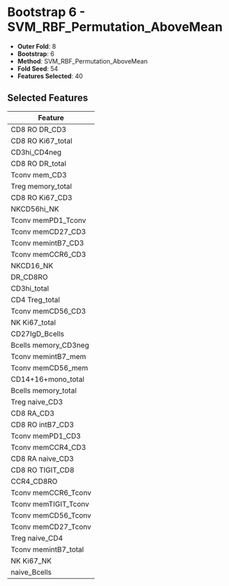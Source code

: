 # Bootstrap 6 - SVM_RBF_Permutation_AboveMean

- **Outer Fold**: 8
- **Bootstrap**: 6
- **Method**: SVM_RBF_Permutation_AboveMean
- **Fold Seed**: 54
- **Features Selected**: 40

## Selected Features

| Feature |
|---------|
| CD8 RO DR_CD3 |
| CD8 RO Ki67_total |
| CD3hi_CD4neg |
| CD8 RO DR_total |
| Tconv mem_CD3 |
| Treg memory_total |
| CD8  RO Ki67_CD3 |
| NKCD56hi_NK |
| Tconv memPD1_Tconv |
| Tconv memCD27_CD3 |
| Tconv memintB7_CD3 |
| Tconv memCCR6_CD3 |
| NKCD16_NK |
| DR_CD8RO |
| CD3hi_total |
| CD4 Treg_total |
| Tconv memCD56_CD3 |
| NK Ki67_total |
| CD27IgD_Bcells |
| Bcells memory_CD3neg |
| Tconv memintB7_mem |
| Tconv memCD56_mem |
| CD14+16+mono_total |
| Bcells memory_total |
| Treg naive_CD3 |
| CD8 RA_CD3 |
| CD8 RO intB7_CD3 |
| Tconv memPD1_CD3 |
| Tconv memCCR4_CD3 |
| CD8 RA naive_CD3 |
| CD8 RO TIGIT_CD8 |
| CCR4_CD8RO |
| Tconv memCCR6_Tconv |
| Tconv memTIGIT_Tconv |
| Tconv memCD56_Tconv |
| Tconv memCD27_Tconv |
| Treg naive_CD4 |
| Tconv memintB7_total |
| NK Ki67_NK |
| naive_Bcells |
